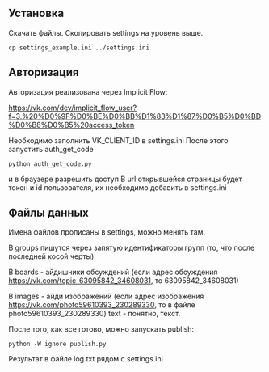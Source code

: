 ## Установка

Скачать файлы.
Скопировать settings на уровень выше.

```console
cp settings_example.ini ../settings.ini
```

## Авторизация

Авторизация реализована через Implicit Flow:

https://vk.com/dev/implicit_flow_user?f=3.%20%D0%9F%D0%BE%D0%BB%D1%83%D1%87%D0%B5%D0%BD%D0%B8%D0%B5%20access_token

Необходимо заполнить VK_CLIENT_ID в settings.ini
После этого запустить auth_get_code

```console
python auth_get_code.py
```
и в браузере разрешить доступ
В url открывшейся страницы будет токен и id пользователя, их необходимо добавить в settings.ini

## Файлы данных

Имена файлов прописаны в settings, можно менять там.

В groups пишутся через запятую идентификаторы групп (то, что после последней косой черты).

В boards - айдишники обсуждений (если адрес обсуждения https://vk.com/topic-63095842_34608031, то 63095842_34608031)

В images - айди изображений (если адрес изображения https://vk.com/photo59610393_230289330, то в файле photo59610393_230289330)
text - понятно, текст.


После того, как все готово, можно запускать publish:

```console
python -W ignore publish.py
```

Результат в файле log.txt рядом с settings.ini
